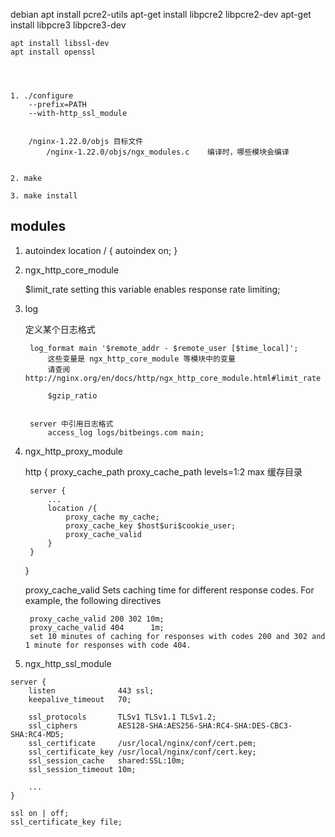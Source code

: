 
debian
    apt install pcre2-utils
    apt-get install libpcre2 libpcre2-dev
    apt-get install libpcre3 libpcre3-dev

    apt install libssl-dev
    apt install openssl




    1. ./configure
        --prefix=PATH
        --with-http_ssl_module


        /nginx-1.22.0/objs 目标文件
            /nginx-1.22.0/objs/ngx_modules.c    编译时，哪些模块会编译


    2. make

    3. make install


## modules

1. autoindex
    location / {
        autoindex on;
    }

2. ngx_http_core_module

    $limit_rate
        setting this variable enables response rate limiting; 

3. log
    
    定义某个日志格式
        
        log_format main '$remote_addr - $remote_user [$time_local]';
            这些变量是 ngx_http_core_module 等模块中的变量
            请查阅 http://nginx.org/en/docs/http/ngx_http_core_module.html#limit_rate

            $gzip_ratio


        server 中引用日志格式
            access_log logs/bitbeings.com main;

4. ngx_http_proxy_module

    http {
        proxy_cache_path proxy_cache_path levels=1:2 max
                         缓存目录

        server {
            ...
            location /{
                proxy_cache my_cache;
                proxy_cache_key $host$uri$cookie_user;
                proxy_cache_valid 
            }
        }
    }

    proxy_cache_valid
        Sets caching time for different response codes. For example, the following directives

        proxy_cache_valid 200 302 10m;
        proxy_cache_valid 404      1m;
        set 10 minutes of caching for responses with codes 200 and 302 and 1 minute for responses with code 404.

5. ngx_http_ssl_module

```
server {
    listen              443 ssl;
    keepalive_timeout   70;

    ssl_protocols       TLSv1 TLSv1.1 TLSv1.2;
    ssl_ciphers         AES128-SHA:AES256-SHA:RC4-SHA:DES-CBC3-SHA:RC4-MD5;
    ssl_certificate     /usr/local/nginx/conf/cert.pem;
    ssl_certificate_key /usr/local/nginx/conf/cert.key;
    ssl_session_cache   shared:SSL:10m;
    ssl_session_timeout 10m;

    ...
}
```

    ssl on | off;
    ssl_certificate_key file;


